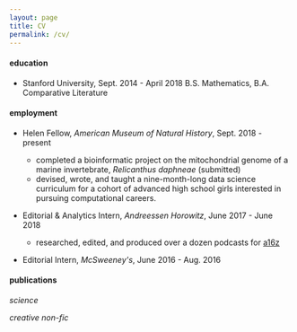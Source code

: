 ```yaml
---
layout: page
title: CV
permalink: /cv/
---
```


#### education
* Stanford University, Sept. 2014 - April 2018
  B.S. Mathematics, B.A. Comparative Literature

#### employment
* Helen Fellow, _American Museum of Natural History_, Sept. 2018 - present
	- completed a bioinformatic project on the mitochondrial genome of a marine invertebrate, _Relicanthus daphneae_ (submitted)
	- devised, wrote, and taught a nine-month-long data science curriculum for a cohort of advanced high school girls interested in pursuing computational careers. 
* Editorial & Analytics Intern, _Andreessen Horowitz_, June 2017 - June 2018
	- researched, edited, and produced over a dozen podcasts for [a16z](a16z.com)

* Editorial Intern, _McSweeney's_, June 2016 - Aug. 2016

#### publications 

_science_



_creative non-fic_
